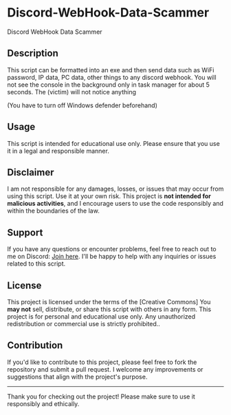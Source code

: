 # Discord-WebHook-Data-Scammer
Discord WebHook Data Scammer

## Description
This script can be formatted into an exe and then send data such as WiFi password, IP data, PC data, other things to any discord webhook. You will not see the console in the background only in task manager for about 5 seconds. The (victim) will not notice anything 

(You have to turn off Windows defender beforehand)

## Usage
This script is intended for educational use only. Please ensure that you use it in a legal and responsible manner.

## Disclaimer
I am not responsible for any damages, losses, or issues that may occur from using this script. Use it at your own risk. This project is **not intended for malicious activities**, and I encourage users to use the code responsibly and within the boundaries of the law.

## Support
If you have any questions or encounter problems, feel free to reach out to me on Discord: [Join here](https://discord.gg/Zmv5HmEuxf). I'll be happy to help with any inquiries or issues related to this script.

## License
This project is licensed under the terms of the [Creative Commons]
You **may not** sell, distribute, or share this script with others in any form. This project is for personal and educational use only. Any unauthorized redistribution or commercial use is strictly prohibited..

## Contribution
If you'd like to contribute to this project, please feel free to fork the repository and submit a pull request. I welcome any improvements or suggestions that align with the project's purpose.

---

Thank you for checking out the project! Please make sure to use it responsibly and ethically.
